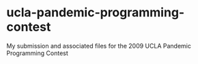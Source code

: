 # ucla-pandemic-programming-contest
My submission and associated files for the 2009 UCLA Pandemic Programming Contest
